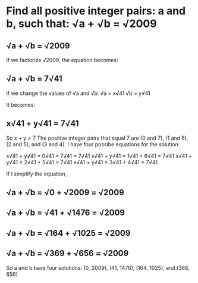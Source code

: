 # Find all positive integer pairs: a and b, such that: √a + √b = √2009

## √a + √b = √2009

If we factorize √2009, the equation becomes:
## √a + √b = 7√41

If we change the values of √a and √b:
√a = x√41 
√b = y√41

It becomes:
## x√41 + y√41 = 7√41

So x + y = 7
The positive integer pairs that equal 7 are (0 and 7), (1 and 6), (2 and 5), and (3 and 4).
I have four possibe equations for the solution:

x√41 + y√41  = 0√41 + 7√41 = 7√41
x√41 + y√41  = 1√41 + 6√41 = 7√41
x√41 + y√41  = 2√41 + 5√41 = 7√41
x√41 + y√41  = 3√41 + 4√41 = 7√41

If I simplify the equation, 
## √a + √b  = √0 + √2009 = √2009
## √a + √b  = √41 + √1476 = √2009
## √a + √b  = √164 + √1025 = √2009
## √a + √b  = √369 + √656 = √2009

So a and b have four solutions: (0, 2009), (41, 1476), (164, 1025), and (368, 656)
